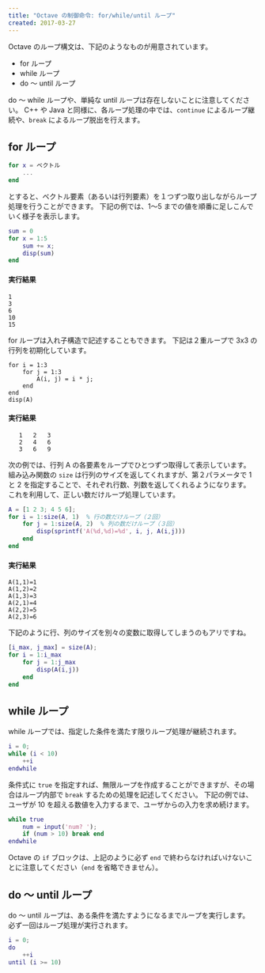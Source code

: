 ```yaml
---
title: "Octave の制御命令: for/while/until ループ"
created: 2017-03-27
---
```


Octave のループ構文は、下記のようなものが用意されています。

- for ループ
- while ループ
- do ～ until ループ

do ～ while ループや、単純な until ループは存在しないことに注意してください。
C++ や Java と同様に、各ループ処理の中では、`continue` によるループ継続や、`break` によるループ脱出を行えます。


for ループ
----

~~~ matlab
for x = ベクトル
    ...
end
~~~

とすると、ベクトル要素（あるいは行列要素）を１つずつ取り出しながらループ処理を行うことができます。
下記の例では、1～5 までの値を順番に足しこんでいく様子を表示します。

~~~ matlab
sum = 0
for x = 1:5
    sum += x;
    disp(sum)
end
~~~

#### 実行結果

~~~
1
3
6
10
15
~~~

for ループは入れ子構造で記述することもできます。
下記は２重ループで 3x3 の行列を初期化しています。

~~~
for i = 1:3
    for j = 1:3
        A(i, j) = i * j;
    end
end
disp(A)
~~~

#### 実行結果

~~~
   1   2   3
   2   4   6
   3   6   9
~~~

次の例では、行列 A の各要素をループでひとつずつ取得して表示しています。
組み込み関数の `size` は行列のサイズを返してくれますが、第２パラメータで 1 と 2 を指定することで、それぞれ行数、列数を返してくれるようになります。
これを利用して、正しい数だけループ処理しています。

~~~ matlab
A = [1 2 3; 4 5 6];
for i = 1:size(A, 1)  % 行の数だけループ（２回）
    for j = 1:size(A, 2)  % 列の数だけループ（３回）
        disp(sprintf('A(%d,%d)=%d', i, j, A(i,j)))
    end
end
~~~

#### 実行結果

~~~
A(1,1)=1
A(1,2)=2
A(1,3)=3
A(2,1)=4
A(2,2)=5
A(2,3)=6
~~~

下記のように行、列のサイズを別々の変数に取得してしまうのもアリですね。

~~~ matlab
[i_max, j_max] = size(A);
for i = 1:i_max
    for j = 1:j_max
        disp(A(i,j))
    end
end
~~~

while ループ
----

while ループでは、指定した条件を満たす限りループ処理が継続されます。

~~~ matlab
i = 0;
while (i < 10)
    ++i
endwhile
~~~

条件式に `true` を指定すれば、無限ループを作成することができますが、その場合はループ内部で `break` するための処理を記述してください。
下記の例では、ユーザが 10 を超える数値を入力するまで、ユーザからの入力を求め続けます。

~~~ matlab
while true
    num = input('num? ');
    if (num > 10) break end
endwhile
~~~

Octave の `if` ブロックは、上記のように必ず `end` で終わらなければいけないことに注意してください（`end` を省略できません）。


do ～ until ループ
----

do ～ until ループは、ある条件を満たすようになるまでループを実行します。
必ず一回はループ処理が実行されます。

~~~ matlab
i = 0;
do
    ++i
until (i >= 10)
~~~

